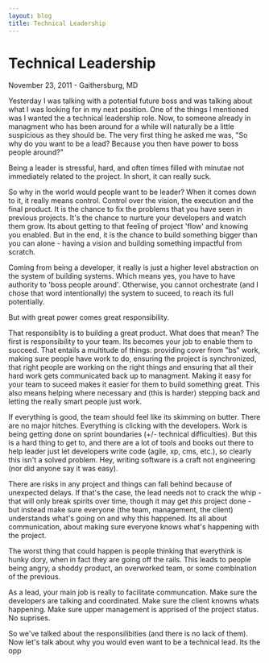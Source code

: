 ```yaml
---
layout: blog
title: Technical Leadership
---
```


# Technical Leadership
November 23, 2011 - Gaithersburg, MD

Yesterday I was talking with a potential future boss and was talking about what I was looking for in my next position. One of the things I mentioned was I wanted the a technical leadership role. Now, to someone already in managment who has been around for a while will naturally be a little suspicious as they should be. The very first thing he asked me was, "So why do you want to be a lead? Because you then have power to boss people around?"

Being a leader is stressful, hard, and often times filled with minutae not immediately related to the project. In short, it can really suck. 

So why in the world would people want to be leader? When it comes down to it, it really means control. Control over the vision, the execution and the final product. It is the chance to fix the problems that you have seen in previous projects. It's the chance to nurture your developers and watch them grow. Its about getting to that feeling of project 'flow' and knowing you enabled. But in the end, it is the chance to build something bigger than you can alone - having a vision and building something impactful from scratch.

Coming from being a developer, it really is just a higher level abstraction on the system of building systems. Which means yes, you have to have authority to 'boss people around'. Otherwise, you cannot orchestrate (and I chose that word intentionally) the system to suceed, to reach its full potentially.

But with great power comes great responsibility.

That responsiblity is to building a great product. What does that mean? The first is responsibility to your team. Its becomes your job to enable them to succeed. That entails a multitude of things: providing cover from "bs" work, making sure people have work to do, ensuring the project is synchronized, that right people are working on the right things and ensuring that all their hard work gets communicated back up to managment. Making it easy for your team to suceed makes it easier for them to build something great. This also means helping where necessary and (this is harder) stepping back and letting the really smart people just work. 

If everything is good, the team should feel like its skimming on butter. There are no major hitches. Everything is clicking with the developers. Work is being getting done on sprint boundaries (+/- technical difficulties). But this is a hard thing to get to, and there are a lot of tools and books out there to help leader just let developers write code (agile, xp, cms, etc.), so clearly this isn't a solved problem. Hey, writing software is a craft not engineering (nor did anyone say it was easy). 

There are risks in any project and things can fall behind because of unexpected delays. If that's the case, the lead needs not to crack the whip - that will only break spirits over time, though it may get _this_ project done - but instead make sure everyone (the team, management, the client) understands what's going on and why this happened. Its all about communication, about making sure everyone knows what's happening with the project.

The worst thing that could happen is people thinking that everythink is hunky dory, when in fact they are going off the rails. This leads to people being angry, a shoddy product, an overworked team, or some combination of the previous. 

As a lead, your main job is really to facilitate communcation. Make sure the developers are talking and coordinated. Make sure the client knowns whats happening. Make sure upper management is apprised of the project status. No suprises. 

So we've talked about the responsilibities (and there is no lack of them). Now let's talk about why you would even want to be a technical lead. Its the opp

 


